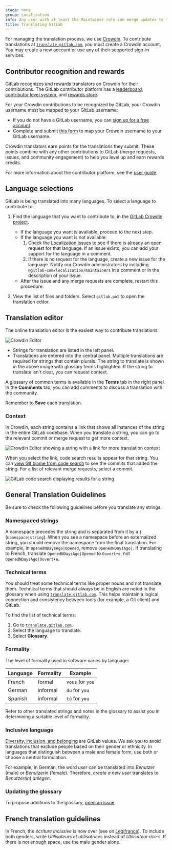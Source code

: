```yaml
---
stage: none
group: Localization
info: Any user with at least the Maintainer role can merge updates to this content. For details, see https://docs.gitlab.com/development/development_processes/#development-guidelines-review.
title: Translating GitLab
---
```


For managing the translation process, we use [Crowdin](https://crowdin.com).
To contribute translations at [`translate.gitlab.com`](https://translate.gitlab.com),
you must create a Crowdin account. You may create a new account or use any of their supported
sign-in services.

## Contributor recognition and rewards

GitLab recognizes and rewards translators on Crowdin for their contributions.
The GitLab contributor platform has a [leaderboard](https://contributors.gitlab.com/leaderboard),
[contributor level system](https://contributors.gitlab.com/docs/user-guide#contributor-levels),
and [rewards store](https://rewards.gitlab.com).

For your Crowdin contributions to be recognized by GitLab,
your Crowdin username must be mapped to your GitLab username:

- If you do not have a GitLab username, you can
  [sign up for a free account](https://gitlab.com/users/sign_up).
- Complete and submit [this form](https://docs.google.com/forms/d/15XDNFFLhbBJgB4U3u44yRwdiecRAe2ykNl0kRtPFkO0/edit?ts=68000e25)
  to map your Crowdin username to your GitLab username.

Crowdin translators earn points for the translations they submit.
These points combine with any other contributions to GitLab (merge requests,
issues, and community engagement) to help you level up and earn rewards credits.

For more information about the contributor platform,
see the [user guide](https://contributors.gitlab.com/docs/user-guide).

## Language selections

GitLab is being translated into many languages. To select a language to contribute to:

1. Find the language that you want to contribute to, in the
   [GitLab Crowdin project](https://crowdin.com/project/gitlab-ee).

   - If the language you want is available, proceed to the next step.
   - If the language you want is not available:
     1. Check the [Localization issues](https://gitlab.com/gitlab-org/gitlab/-/issues?scope=all&utf8=✓&state=all&label_name[]=group%3A%3Alocalization)
        to see if there is already an open request for that language. If an issue exists,
        you can add your support for the language in a comment.
     1. If there is no request for the language, create a new issue for the language.
        Notify our Crowdin administrators by including `@gitlab-com/localization/maintainers`
        in a comment or in the description of your issue.
   - After the issue and any merge requests are complete, restart this procedure.

1. View the list of files and folders. Select `gitlab.pot` to open the translation editor.

## Translation editor

The online translation editor is the easiest way to contribute translations.

![Crowdin Editor](img/crowdin-editor_v10_1.png)

- Strings for translation are listed in the left panel.
- Translations are entered into the central panel. Multiple translations are required for strings
  that contain plurals. The string to translate is shown in the above image with glossary terms
  highlighted. If the string to translate isn't clear, you can request context.

A glossary of common terms is available in the **Terms** tab in the right panel. In the **Comments**
tab, you can add comments to discuss a translation with the community.

Remember to **Save** each translation.

### Context

In Crowdin, each string contains a link that shows all instances of the string in the entire GitLab codebase.
When you translate a string, you can go to the relevant commit or merge request to get more context.

![Crowdin Editor showing a string with a link for more translation context](img/crowdin-editor-string-context_v17_10.png)

When you select the link, code search results appear for that string.
You can [view Git blame from code search](../../user/search/_index.md#view-git-blame-from-code-search)
to see the commits that added the string.
For a list of relevant merge requests, select a commit.

![GitLab code search displaying results for a string](img/gitlab-search-occurrence_v17_10.png)

## General Translation Guidelines

Be sure to check the following guidelines before you translate any strings.

### Namespaced strings

A namespace precedes the string and is separated from it by a `|` (`namespace|string`). When you see
a namespace before an externalized string, you should remove the namespace from the final
translation. For example, in `OpenedNDaysAgo|Opened`, remove `OpenedNDaysAgo|`. If translating to
French, translate `OpenedNDaysAgo|Opened` to `Ouvert•e`, not `OpenedNDaysAgo|Ouvert•e`.

### Technical terms

You should treat some technical terms like proper nouns and not translate them. Technical terms that
should always be in English are noted in the glossary when using
[`translate.gitlab.com`](https://translate.gitlab.com).
This helps maintain a logical connection and consistency between tools (for example, a Git client)
and GitLab.

To find the list of technical terms:

1. Go to [`translate.gitlab.com`](https://translate.gitlab.com).
1. Select the language to translate.
1. Select **Glossary**.

### Formality

The level of formality used in software varies by language:

| Language | Formality | Example |
| -------- | --------- | ------- |
| French   | formal    | `vous` for `you` |
| German   | informal  | `du` for `you` |
| Spanish   | informal  | `tú` for `you` |

Refer to other translated strings and notes in the glossary to assist you in determining a suitable
level of formality.

### Inclusive language

[Diversity, inclusion, and belonging](https://handbook.gitlab.com/handbook/values/#diversity-inclusion)
are GitLab values. We ask you to avoid translations that exclude people based on their gender or
ethnicity. In languages that distinguish between a male and female form, use both or choose a
neutral formulation.

<!-- vale gitlab_base.Spelling = NO -->

For example, in German, the word _user_ can be translated into _Benutzer_ (male) or _Benutzerin_
(female). Therefore, _create a new user_ translates to _Benutzer(in) anlegen_.

<!-- vale gitlab_base.Spelling = YES -->

### Updating the glossary

To propose additions to the glossary,
[open an issue](https://gitlab.com/gitlab-org/gitlab/-/issues?scope=all&utf8=✓&state=all&label_name[]=Category%3AInternationalization).

## French translation guidelines

<!-- vale gitlab_base.Spelling = NO -->

In French, the _écriture inclusive_ is now over (see on [Legifrance](https://www.legifrance.gouv.fr/jorf/id/JORFTEXT000036068906/)).
To include both genders, write _Utilisateurs et utilisatrices_ instead of _Utilisateur·rice·s_. If
there is not enough space, use the male gender alone.

<!-- vale gitlab_base.Spelling = YES -->
